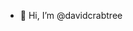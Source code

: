 - 👋 Hi, I’m @davidcrabtree


<!---
davidcrabtree/davidcrabtree is a ✨ special ✨ repository because its `README.md` (this file) appears on your GitHub profile.
You can click the Preview link to take a look at your changes.
--->
